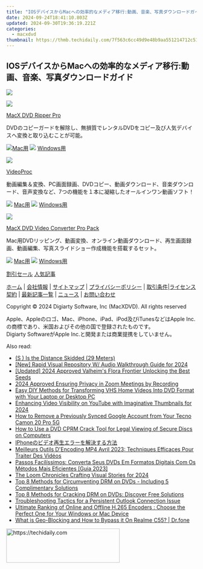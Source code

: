 ```yaml
---
title: "IOSデバイスからMacへの効率的なメディア移行:動画、音楽、写真ダウンロードガイド"
date: 2024-09-24T18:41:10.803Z
updated: 2024-09-30T19:36:19.221Z
categories:
  - macxdvd
thumbnail: https://thmb.techidaily.com/7f563c6cc49d9e48b9aa551214712c5134f2db5185be39a48c0e895d012e0af9.jpg
---
```


## IOSデバイスからMacへの効率的なメディア移行:動画、音楽、写真ダウンロードガイド

![](https://www.macxdvd.com/mobile-images/index/nav-more.png)

![](https://www.macxdvd.com/mobile-images/index/mi1.png)

[MacX DVD Ripper Pro](https://tools.techidaily.com/macxdvd/products/)

DVDのコピーガードを解除し、無損質でレンタルDVDをコピー及び人気デバイスへ変換と取り込むことが可能。

![](https://www.macxdvd.com/mobile-images/index/mm.png)[Mac用](https://tools.techidaily.com/macxdvd/products/) ![](https://www.macxdvd.com/mobile-images/index/mw.png) [Windows用](https://tools.techidaily.com/macxdvd/products/) 

![](https://www.macxdvd.com/mobile-images/index/mi2.png)

[VideoProc](https://tools.techidaily.com/macxdvd/products/)

動画編集＆変換、PC画面録画、DVDコピー、動画ダウンロード、音楽ダウンロード、音声変換など、7つの機能を１本に凝縮したオールインワン動画ソフト！

![](https://www.macxdvd.com/mobile-images/index/mm.png) [Mac用](https://tools.techidaily.com/macxdvd/products/) ![](https://www.macxdvd.com/mobile-images/index/mw.png) [Windows用](https://tools.techidaily.com/macxdvd/products/) 

![](https://www.macxdvd.com/mobile-images/index/mi3.png)

[MacX DVD Video Converter Pro Pack](https://tools.techidaily.com/macxdvd/products/)

Mac用DVDリッピング、動画変換、オンライン動画ダウンロード、再生画面録画、動画編集、写真スライドショー作成機能を搭載するセット。

![](https://www.macxdvd.com/mobile-images/index/mm.png) [Mac用](https://tools.techidaily.com/macxdvd/products/) ![](https://www.macxdvd.com/mobile-images/index/mw.png) [Windows用](https://tools.techidaily.com/macxdvd/products/) 

[割引セール](https://tools.techidaily.com/macxdvd/products/) [人気記事](https://tools.techidaily.com/macxdvd/products/) 

[ホーム](https://tools.techidaily.com/macxdvd/products/) | [会社情報](https://tools.techidaily.com/macxdvd/products/) | [サイトマップ](https://tools.techidaily.com/macxdvd/products/) | [プライバシーポリシー](https://tools.techidaily.com/macxdvd/products/) | [取引条件](https://tools.techidaily.com/macxdvd/products/)|[ライセンス契約](https://tools.techidaily.com/macxdvd/products/) | [最新記事一覧](https://tools.techidaily.com/macxdvd/products/) | [ニュース](https://tools.techidaily.com/macxdvd/products/) | [お問い合わせ](https://tools.techidaily.com/macxdvd/products/)

Copyright © 2024 Digiarty Software, Inc (MacXDVD). All rights reserved

Apple、Appleのロゴ、Mac、iPhone、iPad、iPod及びiTunesなどはApple Inc.の商標であり、米国およびその他の国で登録されたものです。  
Digiarty SoftwareがApple Inc.と開発または商業提携をしていません。

<ins class="adsbygoogle"
     style="display:block"
     data-ad-format="autorelaxed"
     data-ad-client="ca-pub-7571918770474297"
     data-ad-slot="1223367746"></ins>

<ins class="adsbygoogle"
     style="display:block"
     data-ad-client="ca-pub-7571918770474297"
     data-ad-slot="8358498916"
     data-ad-format="auto"
     data-full-width-responsive="true"></ins>

<span class="atpl-alsoreadstyle">Also read:</span>
<div><ul>
<li><a href="https://win-amazing.techidaily.com/s-is-the-distance-skidded-29-meters/"><u> (S ) Is the Distance Skidded (29 Meters)</u></a></li>
<li><a href="https://video-capture.techidaily.com/new-rapid-visual-repository-w-audio-walkthrough-guide-for-2024/"><u>[New] Rapid Visual Repository W/ Audio Walkthrough Guide for 2024</u></a></li>
<li><a href="https://on-screen-recording.techidaily.com/updated-2024-approved-valheims-flora-frontier-unlocking-the-best-seeds/"><u>[Updated] 2024 Approved Valheim's Flora Frontier Unlocking the Best Seeds</u></a></li>
<li><a href="https://video-capture.techidaily.com/2024-approved-ensuring-privacy-in-zoom-meetings-by-recording/"><u>2024 Approved Ensuring Privacy in Zoom Meetings by Recording</u></a></li>
<li><a href="https://solve-outstanding.techidaily.com/easy-diy-methods-for-transforming-vhs-home-videos-into-dvd-format-with-your-laptop-or-desktop-pc/"><u>Easy DIY Methods for Transforming VHS Home Videos Into DVD Format with Your Laptop or Desktop PC</u></a></li>
<li><a href="https://youtube-video-recordings.techidaily.com/enhancing-video-visibility-on-youtube-with-imaginative-thumbnails-for-2024/"><u>Enhancing Video Visibility on YouTube with Imaginative Thumbnails for 2024</u></a></li>
<li><a href="https://unlock-android.techidaily.com/how-to-remove-a-previously-synced-google-account-from-your-tecno-camon-20-pro-5g-by-drfone-android/"><u>How to Remove a Previously Synced Google Account from Your Tecno Camon 20 Pro 5G</u></a></li>
<li><a href="https://solve-outstanding.techidaily.com/how-to-use-a-dvd-cprm-crack-tool-for-legal-viewing-of-secure-discs-on-computers/"><u>How to Use a DVD CPRM Crack Tool for Legal Viewing of Secure Discs on Computers</u></a></li>
<li><a href="https://solve-outstanding.techidaily.com/1725287674738-iphone/"><u>IPhoneのビデオ再生エラーを解決する方法</u></a></li>
<li><a href="https://solve-outstanding.techidaily.com/meilleurs-outils-dencoding-mp4-avril-2023-techniques-efficaces-pour-traiter-des-videos/"><u>Meilleurs Outils D'Encoding MP4 Avril 2023: Techniques Efficaces Pour Traiter Des Vidéos</u></a></li>
<li><a href="https://solve-outstanding.techidaily.com/passos-facilissimos-converta-seus-dvds-em-formatos-digitais-com-os-metodos-mais-eficientes-guia-2023/"><u>Passos Facilíssimos: Converta Seus DVDs Em Formatos Digitais Com Os Métodos Mais Eficientes [Guia 2023]</u></a></li>
<li><a href="https://desktop-recording.techidaily.com/the-loom-chronicles-crafting-visual-stories-for-2024/"><u>The Loom Chronicles Crafting Visual Stories for 2024</u></a></li>
<li><a href="https://solve-outstanding.techidaily.com/top-8-methods-for-circumventing-drm-on-dvds-including-5-complimentary-solutions/"><u>Top 8 Methods for Circumventing DRM on DVDs - Including 5 Complimentary Solutions</u></a></li>
<li><a href="https://solve-outstanding.techidaily.com/top-8-methods-for-cracking-drm-on-dvds-discover-free-solutions/"><u>Top 8 Methods for Cracking DRM on DVDs: Discover Free Solutions</u></a></li>
<li><a href="https://win-able.techidaily.com/troubleshooting-tactics-for-a-persistent-outlook-connection-issue/"><u>Troubleshooting Tactics for a Persistent Outlook Connection Issue</u></a></li>
<li><a href="https://solve-outstanding.techidaily.com/ultimate-ranking-of-online-and-offline-h265-encoders-choose-the-perfect-one-for-your-windows-or-mac-device/"><u>Ultimate Ranking of Online and Offline H.265 Encoders : Choose the Perfect One for Your Windows or Mac Device</u></a></li>
<li><a href="https://fake-location.techidaily.com/what-is-geo-blocking-and-how-to-bypass-it-on-realme-c55-drfone-by-drfone-virtual-android/"><u>What is Geo-Blocking and How to Bypass it On Realme C55? | Dr.fone</u></a></li>
</ul></div>

<!-- affiliate ads begin -->
<a href="https://aligracehair.sjv.io/c/5597632/2087234/19272" target="_top" id="2087234">
  <img src="//a.impactradius-go.com/display-ad/19272-2087234" border="0" alt="https://techidaily.com" width="300" height="90"/>
</a>
<img height="0" width="0" src="https://aligracehair.sjv.io/i/5597632/2087234/19272" style="position:absolute;visibility:hidden;" border="0" />
<!-- affiliate ads end -->

